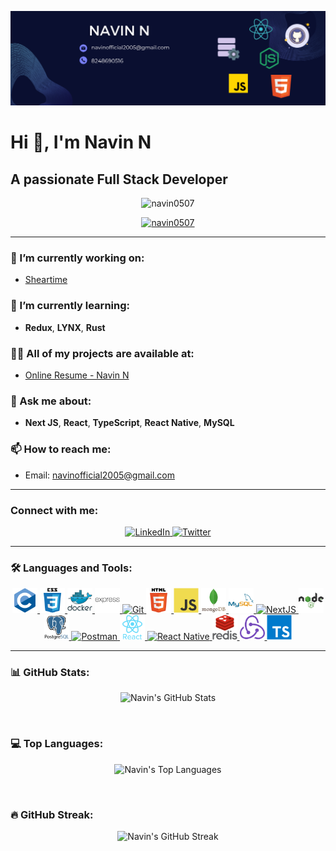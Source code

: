 ![Navin's Banner](/banner.png)

# Hi 👋, I'm Navin N

## A passionate Full Stack Developer

<p align="center">
  <img src="https://komarev.com/ghpvc/?username=navin0507&label=Profile%20views&color=0e75b6&style=flat" alt="navin0507" />
</p>

<p align="center">
  <a href="https://github.com/ryo-ma/github-profile-trophy">
    <img src="https://github-profile-trophy.vercel.app/?username=navin0507" alt="navin0507" />
  </a>
</p>

---

### 🔭 I’m currently working on:
- [Sheartime](https://sheartime.vercel.app)

### 🌱 I’m currently learning:
- **Redux**, **LYNX**, **Rust**

### 👨‍💻 All of my projects are available at:
- [Online Resume - Navin N](https://online-resume-navin.vercel.app/)

### 💬 Ask me about:
- **Next JS**, **React**, **TypeScript**, **React Native**, **MySQL**

### 📫 How to reach me:
- Email: [navinofficial2005@gmail.com](mailto:navinofficial2005@gmail.com)

---

### Connect with me:

<p align="center">
  <a href="https://www.linkedin.com/in/navin-n/" target="_blank">
    <img src="https://img.shields.io/badge/LinkedIn-Navin_N-blue?style=flat&logo=linkedin" alt="LinkedIn"/>
  </a>
  <a href="https://twitter.com/navin0507" target="_blank">
    <img src="https://img.shields.io/twitter/follow/navin0507?style=social" alt="Twitter"/>
  </a>
</p>

---

### 🛠️ Languages and Tools:

<p align="center">
  <a href="https://www.cprogramming.com/" target="_blank">
    <img src="https://raw.githubusercontent.com/devicons/devicon/master/icons/c/c-original.svg" alt="C" width="40" height="40"/>
  </a>
  <a href="https://www.w3schools.com/css/" target="_blank">
    <img src="https://raw.githubusercontent.com/devicons/devicon/master/icons/css3/css3-original-wordmark.svg" alt="CSS3" width="40" height="40"/>
  </a>
  <a href="https://www.docker.com/" target="_blank">
    <img src="https://raw.githubusercontent.com/devicons/devicon/master/icons/docker/docker-original-wordmark.svg" alt="Docker" width="40" height="40"/>
  </a>
  <a href="https://expressjs.com" target="_blank">
    <img src="https://raw.githubusercontent.com/devicons/devicon/master/icons/express/express-original-wordmark.svg" alt="Express" width="40" height="40"/>
  </a>
  <a href="https://git-scm.com/" target="_blank">
    <img src="https://www.vectorlogo.zone/logos/git-scm/git-scm-icon.svg" alt="Git" width="40" height="40"/>
  </a>
  <a href="https://www.w3.org/html/" target="_blank">
    <img src="https://raw.githubusercontent.com/devicons/devicon/master/icons/html5/html5-original-wordmark.svg" alt="HTML5" width="40" height="40"/>
  </a>
  <a href="https://developer.mozilla.org/en-US/docs/Web/JavaScript" target="_blank">
    <img src="https://raw.githubusercontent.com/devicons/devicon/master/icons/javascript/javascript-original.svg" alt="JavaScript" width="40" height="40"/>
  </a>
  <a href="https://www.mongodb.com/" target="_blank">
    <img src="https://raw.githubusercontent.com/devicons/devicon/master/icons/mongodb/mongodb-original-wordmark.svg" alt="MongoDB" width="40" height="40"/>
  </a>
  <a href="https://www.mysql.com/" target="_blank">
    <img src="https://raw.githubusercontent.com/devicons/devicon/master/icons/mysql/mysql-original-wordmark.svg" alt="MySQL" width="40" height="40"/>
  </a>
  <a href="https://nextjs.org/" target="_blank">
    <img src="https://cdn.worldvectorlogo.com/logos/nextjs-2.svg" alt="NextJS" width="40" height="40"/>
  </a>
  <a href="https://nodejs.org" target="_blank">
    <img src="https://raw.githubusercontent.com/devicons/devicon/master/icons/nodejs/nodejs-original-wordmark.svg" alt="NodeJS" width="40" height="40"/>
  </a>
  <a href="https://www.postgresql.org" target="_blank">
    <img src="https://raw.githubusercontent.com/devicons/devicon/master/icons/postgresql/postgresql-original-wordmark.svg" alt="PostgreSQL" width="40" height="40"/>
  </a>
  <a href="https://postman.com" target="_blank">
    <img src="https://www.vectorlogo.zone/logos/getpostman/getpostman-icon.svg" alt="Postman" width="40" height="40"/>
  </a>
  <a href="https://reactjs.org/" target="_blank">
    <img src="https://raw.githubusercontent.com/devicons/devicon/master/icons/react/react-original-wordmark.svg" alt="React" width="40" height="40"/>
  </a>
  <a href="https://reactnative.dev/" target="_blank">
    <img src="https://reactnative.dev/img/header_logo.svg" alt="React Native" width="40" height="40"/>
  </a>
  <a href="https://redis.io" target="_blank">
    <img src="https://raw.githubusercontent.com/devicons/devicon/master/icons/redis/redis-original-wordmark.svg" alt="Redis" width="40" height="40"/>
  </a>
  <a href="https://redux.js.org" target="_blank">
    <img src="https://raw.githubusercontent.com/devicons/devicon/master/icons/redux/redux-original.svg" alt="Redux" width="40" height="40"/>
  </a>
  <a href="https://www.typescriptlang.org/" target="_blank">
    <img src="https://raw.githubusercontent.com/devicons/devicon/master/icons/typescript/typescript-original.svg" alt="TypeScript" width="40" height="40"/>
  </a>
</p>

---

### 📊 GitHub Stats:

<p align="center">
  <img src="https://github-readme-stats.vercel.app/api?username=navin0507&show_icons=true&locale=en" alt="Navin's GitHub Stats" />
</p>

<br> <!-- Added extra space -->

### 💻 Top Languages:
<p align="center">
  <img src="https://github-readme-stats.vercel.app/api/top-langs?username=navin0507&show_icons=true&locale=en&layout=compact" alt="Navin's Top Languages" />
</p>

<br> <!-- Added extra space -->

### 🔥 GitHub Streak:
<p align="center">
  <img src="https://github-readme-streak-stats.herokuapp.com/?user=navin0507&" alt="Navin's GitHub Streak" />
</p>

